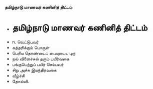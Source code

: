**தமிழ்நாடு மாணவர் கணினித் திட்டம்**
- # தமிழ்நாடு மாணவர் கணினித் திட்டம்
- n. வெட்டுபவர்
- கத்தரிக்கும் பொருள்
- பெரிய தொண்டைப் பையுடைய புறா
- நல் விளைச்சல் தரும் பயிர்வகை
- பங்குபெற்றுப் பயிர் செய்பவர்
- சிறு அச்சு இயந்திரவகை
- வீழ்ச்சி
- தோல்வி.

